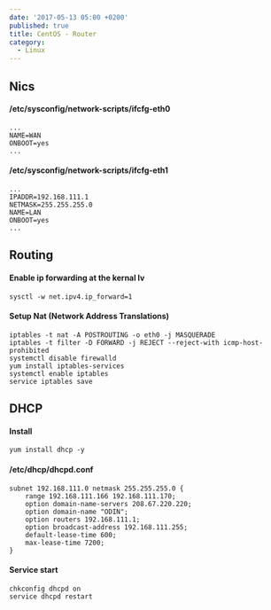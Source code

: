 ```yaml
---
date: '2017-05-13 05:00 +0200'
published: true
title: CentOS - Router
category:
  - Linux
---
```

## Nics

#### /etc/sysconfig/network-scripts/ifcfg-eth0

```
...
NAME=WAN
ONBOOT=yes
...
```

#### /etc/sysconfig/network-scripts/ifcfg-eth1

```
...
IPADDR=192.168.111.1
NETMASK=255.255.255.0
NAME=LAN
ONBOOT=yes
...
```

## Routing

#### Enable ip forwarding at the kernal lv

```
sysctl -w net.ipv4.ip_forward=1
```

#### Setup Nat (Network Address Translations)

```
iptables -t nat -A POSTROUTING -o eth0 -j MASQUERADE
iptables -t filter -D FORWARD -j REJECT --reject-with icmp-host-prohibited
systemctl disable firewalld
yum install iptables-services
systemctl enable iptables
service iptables save
```

## DHCP

#### Install

```
yum install dhcp -y
```

#### /etc/dhcp/dhcpd.conf

```
subnet 192.168.111.0 netmask 255.255.255.0 {
	range 192.168.111.166 192.168.111.170;
    option domain-name-servers 208.67.220.220;
    option domain-name "ODIN";
    option routers 192.168.111.1;
    option broadcast-address 192.168.111.255;
    default-lease-time 600;
    max-lease-time 7200;
}
```

#### Service start

```
chkconfig dhcpd on
service dhcpd restart
```

